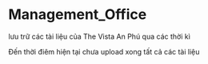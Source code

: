 # Management_Office
lưu trữ các tài liệu của The Vista An Phú qua các thời kì

Đến thời điêm hiện tại chưa upload xong tất cả các tài liệu
